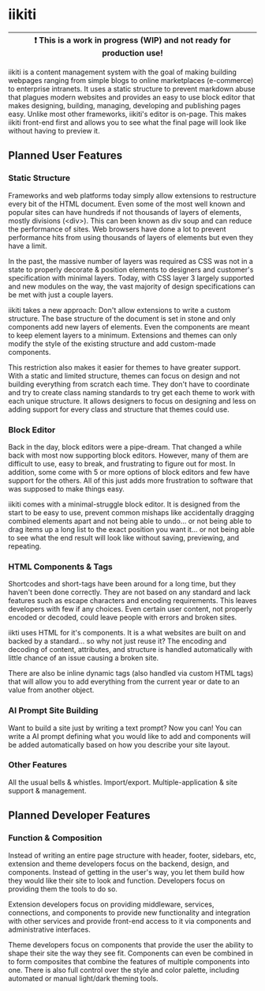 # iikiti

| :exclamation:  This is a work in progress (WIP) and not ready for production use!   |
|-------------------------------------------------------------------------------------|

iikiti is a content management system with the goal of making building webpages ranging from simple blogs to online marketplaces (e-commerce) to enterprise intranets. It uses a static structure to prevent markdown abuse that plagues modern websites and provides an easy to use block editor that makes designing, building, managing, developing and publishing pages easy. Unlike most other frameworks, iikiti's editor is on-page. This makes iikiti front-end first and allows you to see what the final page will look like without having to preview it.

## Planned User Features

### Static Structure

Frameworks and web platforms today simply allow extensions to restructure every bit of the HTML document. Even some of the most well known and popular sites can have hundreds if not thousands of layers of elements, mostly divisions (\<div\>). This can been known as div soup and can reduce the performance of sites. Web browsers have done a lot to prevent performance hits from using thousands of layers of elements but even they have a limit.

In the past, the massive number of layers was required as CSS was not in a state to properly decorate & position elements to designers and customer's specification with minimal layers. Today, with CSS layer 3 largely supported and new modules on the way, the vast majority of design specifications can be met with just a couple layers.

iikiti takes a new approach: Don't allow extensions to write a custom structure. The base structure of the document is set in stone and only components add new layers of elements. Even the components are meant to keep element layers to a minimum. Extensions and themes can only modify the style of the existing structure and add custom-made components.

This restriction also makes it easier for themes to have greater support. With a static and limited structure, themes can focus on design and not building everything from scratch each time. They don't have to coordinate and try to create class naming standards to try get each theme to work with each unique structure. It allows designers to focus on designing and less on adding support for every class and structure that themes could use.

### Block Editor

Back in the day, block editors were a pipe-dream. That changed a while back with most now supporting block editors. However, many of them are difficult to use, easy to break, and frustrating to figure out for most. In addition, some come with 5 or more options of block editors and few have support for the others. All of this just adds more frustration to software that was supposed to make things easy.

iikiti comes with a minimal-struggle block editor. It is designed from the start to be easy to use, prevent common mishaps like accidentally dragging combined elements apart and not being able to undo... or not being able to drag items up a long list to the exact position you want it... or not being able to see what the end result will look like without saving, previewing, and repeating.

### HTML Components & Tags

Shortcodes and short-tags have been around for a long time, but they haven't been done correctly. They are not based on any standard and lack features such as escape characters and encoding requirements. This leaves developers with few if any choices. Even certain user content, not properly encoded or decoded, could leave people with errors and broken sites.

iikti uses HTML for it's components. It is a what websites are built on and backed by a standard... so why not just reuse it? The encoding and decoding of content, attributes, and structure is handled automatically with little chance of an issue causing a broken site.

There are also be inline dynamic tags (also handled via custom HTML tags) that will allow you to add everything from the current year or date to an value from another object.

### AI Prompt Site Building

Want to build a site just by writing a text prompt? Now you can! You can write a AI prompt defining what you would like to add and components will be added automatically based on how you describe your site layout.

### Other Features

All the usual bells & whistles. Import/export. Multiple-application & site support & management.

## Planned Developer Features

### Function & Composition

Instead of writing an entire page structure with header, footer, sidebars, etc, extension and theme developers focus on the backend, design, and components. Instead of getting in the user's way, you let them build how they would like their site to look and function. Developers focus on providing them the tools to do so.

Extension developers focus on providing middleware, services, connections, and components to provide new functionality and integration with other services and provide front-end access to it via components and administrative interfaces.

Theme developers focus on components that provide the user the ability to shape their site the way they see fit. Components can even be combined in to form composites that combine the features of multiple components into one. There is also full control over the style and color palette, including automated or manual light/dark theming tools.